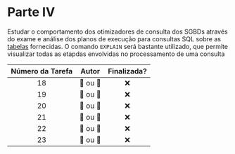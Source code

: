<!-- https://gist.github.com/rxaviers/7360908 -->
# Parte IV

Estudar o comportamento dos otimizadores de consulta dos SGBDs através do exame e análise dos planos de execução para consultas SQL
sobre as [tabelas](../tabelas) fornecidas.
O comando `EXPLAIN` será bastante utilizado, que permite visualizar todas as etapdas envolvidas no processamento de uma consulta

| Número da Tarefa | Autor             | Finalizada?
|:----------------:|:-----------------:|:----------:|
| 18               | :bear: ou :tiger: | :x:
| 19               | :bear: ou :tiger: | :x:
| 20               | :bear: ou :tiger: | :x:
| 21               | :bear: ou :tiger: | :x:
| 22               | :bear: ou :tiger: | :x:
| 23               | :bear: ou :tiger: | :x:
